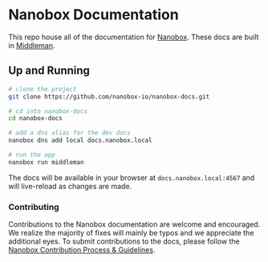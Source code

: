 # Nanobox Documentation

This repo house all of the documentation for [Nanobox](https://nanobox.io). These docs are built in [Middleman](https://middlemanapp.com/).

## Up and Running
```bash
# clone the project
git clone https://github.com/nanobox-io/nanobox-docs.git

# cd into nanobox-docs
cd nanobox-docs

# add a dns alias for the dev docs
nanobox dns add local docs.nanobox.local

# run the app
nanobox run middleman
```

The docs will be available in your browser at `docs.nanobox.local:4567` and will live-reload as changes are made.

### Contributing
Contributions to the Nanobox documentation are welcome and encouraged. We realize the majority of fixes will mainly be typos and we appreciate the additional eyes. To submit contributions to the docs, please follow the [Nanobox Contribution Process & Guidelines](https://docs.nanobox.io/contributing/).
